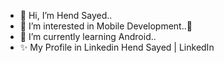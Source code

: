 
- 👋 Hi, I’m Hend Sayed..
- 👀 I’m interested in Mobile Development..📱
- 🌱 I’m currently learning Android..
- ✨ My Profile in Linkedin  Hend Sayed | LinkedIn


<!---
HendSayed25/HendSayed25 is a ✨ special ✨ repository because its `README.md` (this file) appears on your GitHub profile.
You can click the Preview link to take a look at your changes.
--->
